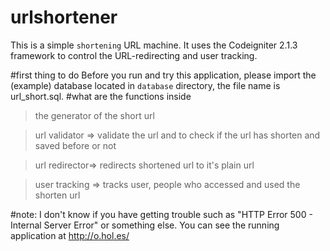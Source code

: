 # urlshortener
 This is a simple `shortening` URL machine. 
 It uses the Codeigniter 2.1.3 framework to control the URL-redirecting and user tracking.

#first thing to do
 Before you run and try this application, please import the (example) database located in `database` directory, the file name is url_short.sql.
#what are the functions inside
 > the generator of the short url
 
 > url validator => validate the url and to check if the url has shorten and saved before or not
 
 > url redirector=> redirects shortened url to it's plain url
 
 > user tracking => tracks user, people who accessed and used the shorten url
 
#note:
 I don't know if you have getting trouble such as "HTTP Error 500 - Internal Server Error" or something else.
 You can see the running application at http://o.hol.es/
